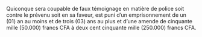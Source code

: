 Quiconque sera coupable de faux témoignage en matière de police soit contre le prévenu soit en sa faveur, est puni d’un emprisonnement de un (01) an au moins et de trois (03) ans au plus et d’une amende de cinquante mille (50.000) francs CFA à deux cent cinquante mille (250.000) francs CFA.